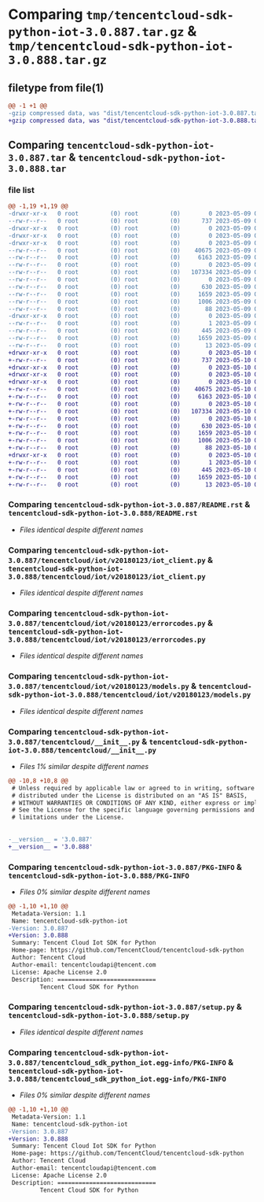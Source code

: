 # Comparing `tmp/tencentcloud-sdk-python-iot-3.0.887.tar.gz` & `tmp/tencentcloud-sdk-python-iot-3.0.888.tar.gz`

## filetype from file(1)

```diff
@@ -1 +1 @@
-gzip compressed data, was "dist/tencentcloud-sdk-python-iot-3.0.887.tar", last modified: Tue May  9 03:03:20 2023, max compression
+gzip compressed data, was "dist/tencentcloud-sdk-python-iot-3.0.888.tar", last modified: Wed May 10 02:17:36 2023, max compression
```

## Comparing `tencentcloud-sdk-python-iot-3.0.887.tar` & `tencentcloud-sdk-python-iot-3.0.888.tar`

### file list

```diff
@@ -1,19 +1,19 @@
-drwxr-xr-x   0 root         (0) root         (0)        0 2023-05-09 03:03:20.000000 tencentcloud-sdk-python-iot-3.0.887/
--rw-r--r--   0 root         (0) root         (0)      737 2023-05-09 03:03:20.000000 tencentcloud-sdk-python-iot-3.0.887/README.rst
-drwxr-xr-x   0 root         (0) root         (0)        0 2023-05-09 03:03:20.000000 tencentcloud-sdk-python-iot-3.0.887/tencentcloud/
-drwxr-xr-x   0 root         (0) root         (0)        0 2023-05-09 03:03:20.000000 tencentcloud-sdk-python-iot-3.0.887/tencentcloud/iot/
-drwxr-xr-x   0 root         (0) root         (0)        0 2023-05-09 03:03:20.000000 tencentcloud-sdk-python-iot-3.0.887/tencentcloud/iot/v20180123/
--rw-r--r--   0 root         (0) root         (0)    40675 2023-05-09 03:03:20.000000 tencentcloud-sdk-python-iot-3.0.887/tencentcloud/iot/v20180123/iot_client.py
--rw-r--r--   0 root         (0) root         (0)     6163 2023-05-09 03:03:20.000000 tencentcloud-sdk-python-iot-3.0.887/tencentcloud/iot/v20180123/errorcodes.py
--rw-r--r--   0 root         (0) root         (0)        0 2023-05-09 03:03:20.000000 tencentcloud-sdk-python-iot-3.0.887/tencentcloud/iot/v20180123/__init__.py
--rw-r--r--   0 root         (0) root         (0)   107334 2023-05-09 03:03:20.000000 tencentcloud-sdk-python-iot-3.0.887/tencentcloud/iot/v20180123/models.py
--rw-r--r--   0 root         (0) root         (0)        0 2023-05-09 03:03:20.000000 tencentcloud-sdk-python-iot-3.0.887/tencentcloud/iot/__init__.py
--rw-r--r--   0 root         (0) root         (0)      630 2023-05-09 03:03:20.000000 tencentcloud-sdk-python-iot-3.0.887/tencentcloud/__init__.py
--rw-r--r--   0 root         (0) root         (0)     1659 2023-05-09 03:03:20.000000 tencentcloud-sdk-python-iot-3.0.887/PKG-INFO
--rw-r--r--   0 root         (0) root         (0)     1006 2023-05-09 03:03:20.000000 tencentcloud-sdk-python-iot-3.0.887/setup.py
--rw-r--r--   0 root         (0) root         (0)       88 2023-05-09 03:03:20.000000 tencentcloud-sdk-python-iot-3.0.887/setup.cfg
-drwxr-xr-x   0 root         (0) root         (0)        0 2023-05-09 03:03:20.000000 tencentcloud-sdk-python-iot-3.0.887/tencentcloud_sdk_python_iot.egg-info/
--rw-r--r--   0 root         (0) root         (0)        1 2023-05-09 03:03:20.000000 tencentcloud-sdk-python-iot-3.0.887/tencentcloud_sdk_python_iot.egg-info/dependency_links.txt
--rw-r--r--   0 root         (0) root         (0)      445 2023-05-09 03:03:20.000000 tencentcloud-sdk-python-iot-3.0.887/tencentcloud_sdk_python_iot.egg-info/SOURCES.txt
--rw-r--r--   0 root         (0) root         (0)     1659 2023-05-09 03:03:20.000000 tencentcloud-sdk-python-iot-3.0.887/tencentcloud_sdk_python_iot.egg-info/PKG-INFO
--rw-r--r--   0 root         (0) root         (0)       13 2023-05-09 03:03:20.000000 tencentcloud-sdk-python-iot-3.0.887/tencentcloud_sdk_python_iot.egg-info/top_level.txt
+drwxr-xr-x   0 root         (0) root         (0)        0 2023-05-10 02:17:36.000000 tencentcloud-sdk-python-iot-3.0.888/
+-rw-r--r--   0 root         (0) root         (0)      737 2023-05-10 02:17:36.000000 tencentcloud-sdk-python-iot-3.0.888/README.rst
+drwxr-xr-x   0 root         (0) root         (0)        0 2023-05-10 02:17:36.000000 tencentcloud-sdk-python-iot-3.0.888/tencentcloud/
+drwxr-xr-x   0 root         (0) root         (0)        0 2023-05-10 02:17:36.000000 tencentcloud-sdk-python-iot-3.0.888/tencentcloud/iot/
+drwxr-xr-x   0 root         (0) root         (0)        0 2023-05-10 02:17:36.000000 tencentcloud-sdk-python-iot-3.0.888/tencentcloud/iot/v20180123/
+-rw-r--r--   0 root         (0) root         (0)    40675 2023-05-10 02:17:36.000000 tencentcloud-sdk-python-iot-3.0.888/tencentcloud/iot/v20180123/iot_client.py
+-rw-r--r--   0 root         (0) root         (0)     6163 2023-05-10 02:17:36.000000 tencentcloud-sdk-python-iot-3.0.888/tencentcloud/iot/v20180123/errorcodes.py
+-rw-r--r--   0 root         (0) root         (0)        0 2023-05-10 02:17:36.000000 tencentcloud-sdk-python-iot-3.0.888/tencentcloud/iot/v20180123/__init__.py
+-rw-r--r--   0 root         (0) root         (0)   107334 2023-05-10 02:17:36.000000 tencentcloud-sdk-python-iot-3.0.888/tencentcloud/iot/v20180123/models.py
+-rw-r--r--   0 root         (0) root         (0)        0 2023-05-10 02:17:36.000000 tencentcloud-sdk-python-iot-3.0.888/tencentcloud/iot/__init__.py
+-rw-r--r--   0 root         (0) root         (0)      630 2023-05-10 02:17:36.000000 tencentcloud-sdk-python-iot-3.0.888/tencentcloud/__init__.py
+-rw-r--r--   0 root         (0) root         (0)     1659 2023-05-10 02:17:36.000000 tencentcloud-sdk-python-iot-3.0.888/PKG-INFO
+-rw-r--r--   0 root         (0) root         (0)     1006 2023-05-10 02:17:36.000000 tencentcloud-sdk-python-iot-3.0.888/setup.py
+-rw-r--r--   0 root         (0) root         (0)       88 2023-05-10 02:17:36.000000 tencentcloud-sdk-python-iot-3.0.888/setup.cfg
+drwxr-xr-x   0 root         (0) root         (0)        0 2023-05-10 02:17:36.000000 tencentcloud-sdk-python-iot-3.0.888/tencentcloud_sdk_python_iot.egg-info/
+-rw-r--r--   0 root         (0) root         (0)        1 2023-05-10 02:17:36.000000 tencentcloud-sdk-python-iot-3.0.888/tencentcloud_sdk_python_iot.egg-info/dependency_links.txt
+-rw-r--r--   0 root         (0) root         (0)      445 2023-05-10 02:17:36.000000 tencentcloud-sdk-python-iot-3.0.888/tencentcloud_sdk_python_iot.egg-info/SOURCES.txt
+-rw-r--r--   0 root         (0) root         (0)     1659 2023-05-10 02:17:36.000000 tencentcloud-sdk-python-iot-3.0.888/tencentcloud_sdk_python_iot.egg-info/PKG-INFO
+-rw-r--r--   0 root         (0) root         (0)       13 2023-05-10 02:17:36.000000 tencentcloud-sdk-python-iot-3.0.888/tencentcloud_sdk_python_iot.egg-info/top_level.txt
```

### Comparing `tencentcloud-sdk-python-iot-3.0.887/README.rst` & `tencentcloud-sdk-python-iot-3.0.888/README.rst`

 * *Files identical despite different names*

### Comparing `tencentcloud-sdk-python-iot-3.0.887/tencentcloud/iot/v20180123/iot_client.py` & `tencentcloud-sdk-python-iot-3.0.888/tencentcloud/iot/v20180123/iot_client.py`

 * *Files identical despite different names*

### Comparing `tencentcloud-sdk-python-iot-3.0.887/tencentcloud/iot/v20180123/errorcodes.py` & `tencentcloud-sdk-python-iot-3.0.888/tencentcloud/iot/v20180123/errorcodes.py`

 * *Files identical despite different names*

### Comparing `tencentcloud-sdk-python-iot-3.0.887/tencentcloud/iot/v20180123/models.py` & `tencentcloud-sdk-python-iot-3.0.888/tencentcloud/iot/v20180123/models.py`

 * *Files identical despite different names*

### Comparing `tencentcloud-sdk-python-iot-3.0.887/tencentcloud/__init__.py` & `tencentcloud-sdk-python-iot-3.0.888/tencentcloud/__init__.py`

 * *Files 1% similar despite different names*

```diff
@@ -10,8 +10,8 @@
 # Unless required by applicable law or agreed to in writing, software
 # distributed under the License is distributed on an "AS IS" BASIS,
 # WITHOUT WARRANTIES OR CONDITIONS OF ANY KIND, either express or implied.
 # See the License for the specific language governing permissions and
 # limitations under the License.
 
 
-__version__ = '3.0.887'
+__version__ = '3.0.888'
```

### Comparing `tencentcloud-sdk-python-iot-3.0.887/PKG-INFO` & `tencentcloud-sdk-python-iot-3.0.888/PKG-INFO`

 * *Files 0% similar despite different names*

```diff
@@ -1,10 +1,10 @@
 Metadata-Version: 1.1
 Name: tencentcloud-sdk-python-iot
-Version: 3.0.887
+Version: 3.0.888
 Summary: Tencent Cloud Iot SDK for Python
 Home-page: https://github.com/TencentCloud/tencentcloud-sdk-python
 Author: Tencent Cloud
 Author-email: tencentcloudapi@tencent.com
 License: Apache License 2.0
 Description: ============================
         Tencent Cloud SDK for Python
```

### Comparing `tencentcloud-sdk-python-iot-3.0.887/setup.py` & `tencentcloud-sdk-python-iot-3.0.888/setup.py`

 * *Files identical despite different names*

### Comparing `tencentcloud-sdk-python-iot-3.0.887/tencentcloud_sdk_python_iot.egg-info/PKG-INFO` & `tencentcloud-sdk-python-iot-3.0.888/tencentcloud_sdk_python_iot.egg-info/PKG-INFO`

 * *Files 0% similar despite different names*

```diff
@@ -1,10 +1,10 @@
 Metadata-Version: 1.1
 Name: tencentcloud-sdk-python-iot
-Version: 3.0.887
+Version: 3.0.888
 Summary: Tencent Cloud Iot SDK for Python
 Home-page: https://github.com/TencentCloud/tencentcloud-sdk-python
 Author: Tencent Cloud
 Author-email: tencentcloudapi@tencent.com
 License: Apache License 2.0
 Description: ============================
         Tencent Cloud SDK for Python
```


